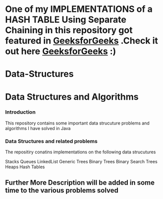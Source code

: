 # One of my IMPLEMENTATIONS of a HASH TABLE Using Separate Chaining in this repository  got featured in [GeeksforGeeks](http://www.geeksforgeeks.org/) .Check it out here [GeeksforGeeks](http://www.geeksforgeeks.org/implementing-our-own-hash-table-with-separate-chaining-in-java/) :)

# Data-Structures
Data Structures and Algorithms
===============================

### Introduction

This repository contains some important data strucuture problems and algorithms I have solved in Java

### Data Structures and related problems
The repositiry conatins implementations on the following data strucutures

Stacks 
Queues
LinkedList
Generic Trees
Binary Trees
Binary Search Trees
Heaps
Hash Tables

## Further More Description will be added in some time to the various problems solved


